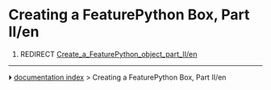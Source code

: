# Creating a FeaturePython Box, Part II/en
1.  REDIRECT [Create_a_FeaturePython_object_part_II/en](Create_a_FeaturePython_object_part_II/en.md)



---
⏵ [documentation index](../README.md) > Creating a FeaturePython Box, Part II/en
